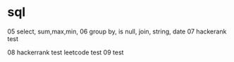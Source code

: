 # sql

05 
select, sum,max,min,
06
group by, is null,
join, string, date
07
hackerank test

08
hackerrank test
leetcode test
09
test
